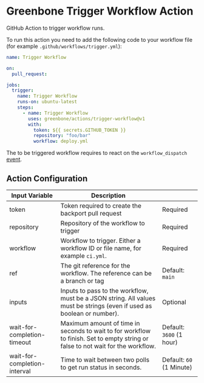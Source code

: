 # Greenbone Trigger Workflow Action

GitHub Action to trigger workflow runs.

To run this action you need to add the following code to your workflow file
(for example `.github/workflows/trigger.yml`):

```yml
name: Trigger Workflow

on:
  pull_request:

jobs:
  trigger:
    name: Trigger Workflow
    runs-on: ubuntu-latest
    steps:
      - name: Trigger Workflow
        uses: greenbone/actions/trigger-workflow@v1
        with:
          token: ${{ secrets.GITHUB_TOKEN }}
          repository: "foo/bar"
          workflow: deploy.yml
```

The to be triggered workflow requires to react on the `workflow_dispatch` [event](https://docs.github.com/en/actions/using-workflows/events-that-trigger-workflows).

## Action Configuration

| Input Variable               | Description                                                                                                                     |                          |
| ---------------------------- | ------------------------------------------------------------------------------------------------------------------------------- | ------------------------ |
| token                        | Token required to create the backport pull request                                                                              | Required                 |
| repository                   | Repository of the workflow to trigger                                                                                           | Required                 |
| workflow                     | Workflow to trigger. Either a workflow ID or file name, for example `ci.yml`.                                                   | Required                 |
| ref                          | The git reference for the workflow. The reference can be a branch or tag                                                        | Default: `main`          |
| inputs                       | Inputs to pass to the workflow, must be a JSON string. All values must be strings (even if used as boolean or number).          | Optional                 |
| wait-for-completion-timeout  | Maximum amount of time in seconds to wait to for workflow to finish. Set to empty string or false to not wait for the workflow. | Default: `3600` (1 hour) |
| wait-for-completion-interval | Time to wait between two polls to get run status in seconds.                                                                    | Default: `60` (1 Minute) |
